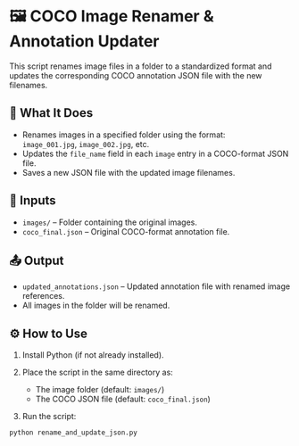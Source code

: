 # 🖼️ COCO Image Renamer & Annotation Updater

This script renames image files in a folder to a standardized format and updates the corresponding COCO annotation JSON file with the new filenames.

## 📌 What It Does

- Renames images in a specified folder using the format:  
  `image_001.jpg`, `image_002.jpg`, etc.
- Updates the `file_name` field in each `image` entry in a COCO-format JSON file.
- Saves a new JSON file with the updated image filenames.

## 📁 Inputs

- `images/` – Folder containing the original images.
- `coco_final.json` – Original COCO-format annotation file.

## 📤 Output

- `updated_annotations.json` – Updated annotation file with renamed image references.
- All images in the folder will be renamed.

## ⚙️ How to Use

1. Install Python (if not already installed).

2. Place the script in the same directory as:
   - The image folder (default: `images/`)
   - The COCO JSON file (default: `coco_final.json`)

3. Run the script:

```bash
python rename_and_update_json.py
